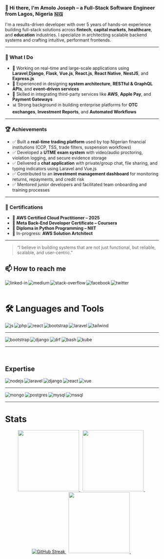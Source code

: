 ### 👋 Hi there, I'm Amolo Joseph – a Full-Stack Software Engineer from Lagos, Nigeria 🇳🇬

I'm a results-driven developer with over 5 years of hands-on experience building full-stack solutions across **fintech**, **capital markets**, **healthcare**, and **education** industries. I specialize in architecting scalable backend systems and crafting intuitive, performant frontends.

---

### 🔧 What I Do

- 🔭 Working on real-time and large-scale applications using **Laravel**,**Django**, **Flask**, **Vue.js**, **React.js**, **React Native**, **NestJS**, and **Express.js**
- 🧩 Experienced in designing **system architecture**, **RESTful & GraphQL APIs**, and **event-driven services**
- 🧠 Skilled in integrating third-party services like **AWS**, **Apple Pay**, and **Payment Gateways**
- 📊 Strong background in building enterprise platforms for **OTC exchanges**, **Investment Reports**, and **Automated Workflows**

---

### 🏆 Achievements

- ✅ Built a **real-time trading platform** used by top Nigerian financial institutions (CCP, TSS, trade filters, suspension workflows)
- ✅ Developed a **UTME exam system** with video/audio proctoring, violation logging, and secure evidence storage
- ✅ Delivered a **chat application** with private/group chat, file sharing, and typing indicators using Laravel and Vue.js
- ✅ Contributed to an **investment management dashboard** for monitoring returns, repayments, and credit risk
- ✅ Mentored junior developers and facilitated team onboarding and training processes

---

### 📜 Certifications

- 🥇 **AWS Certified Cloud Practitioner – 2025**
- 🥈 **Meta Back-End Developer Certificate – Coursera**
- 🥉 **Diploma in Python Programming – NIIT**
- 🧾 In-progress: **AWS Solution Artchitect**

---

> “I believe in building systems that are not just functional, but reliable, scalable, and user-centric.”

## 📫 How to reach me
[<img align="left" alt="linked-in" src="https://img.shields.io/badge/linkedin-%230077B5.svg?&style=for-the-badge&logo=linkedin&logoColor=white" />](https://www.linkedin.com/in/amolo-joseph/)
[<img align="left" alt="medium" src="https://img.shields.io/badge/medium-%2312100E.svg?&style=for-the-badge&logo=medium&logoColor=white" />](https://medium.com/@dev_roy)
[<img align="left" alt="stack-overflow" src="https://img.shields.io/badge/stack%20overflow-FE7A16?logo=stack-overflow&logoColor=white&style=for-the-badge" />](https://stackoverflow.com/users/19777303/roymaniac)
[<img align="left" alt="facebook" src="https://img.shields.io/badge/facebook-%231877F2.svg?&style=for-the-badge&logo=facebook&logoColor=white" />](https://web.facebook.com/awele.roy.II)
[<img align="left" alt="twitter" src="https://img.shields.io/badge/twitter-%231DA1F2.svg?&style=for-the-badge&logo=twitter&logoColor=white" />](https://twitter.com/Awele_roy)
<br>
<br>

# :hammer_and_wrench: Languages and Tools
<img align="left" alt="js" src="https://img.shields.io/badge/JavaScript-323330?style=for-the-badge&logo=javascript&logoColor=F7DF1E" />
<img align="left" alt="php" src="https://img.shields.io/badge/PHP-777BB4?style=for-the-badge&logo=php&logoColor=white" />
<img align="left" alt="react" src="https://img.shields.io/badge/Python-FFD43B?style=for-the-badge&logo=python&logoColor=blue" />
<img align="left" alt="bootstrap" src="https://img.shields.io/badge/TypeScript-007ACC?style=for-the-badge&logo=typescript&logoColor=white" />
<img align="left" alt="laravel" src="https://img.shields.io/badge/Laravel-FF2D20?style=for-the-badge&logo=laravel&logoColor=white" />
<img align="left" alt="tailwind" src="https://img.shields.io/badge/Tailwind_CSS-38B2AC?style=for-the-badge&logo=tailwind-css&logoColor=white" />
<br>
<hr>

<img align="left" alt="bootstrap" src="https://img.shields.io/badge/Bootstrap-563D7C?style=for-the-badge&logo=bootstrap&logoColor=white" />
<img align="left" alt="django" src="https://img.shields.io/badge/Django-092E20?style=for-the-badge&logo=django&logoColor=green" />  
<img align="left" alt="drf" src="https://img.shields.io/badge/django%20rest-ff1709?style=for-the-badge&logo=django&logoColor=white" />
<img align="left" alt="bash" src="https://img.shields.io/badge/Shell_Script-121011?style=for-the-badge&logo=gnu-bash&logoColor=white" />
<img align="left" alt="kube" src="https://img.shields.io/badge/kubernetes-326ce5.svg?&style=for-the-badge&logo=kubernetes&logoColor=white" />
<br>
<hr>
<br>

## Expertise
<img align="left" alt="nodejs" src="https://img.shields.io/badge/Express.js%20-%2343853D.svg?&style=for-the-badge&logo=node.js&logoColor=white" />
<img align="left" alt="laravel" src="https://img.shields.io/badge/Laravel-FF2D20?style=for-the-badge&logo=laravel&logoColor=white" />
<img align="left" alt="django" src="https://img.shields.io/badge/Django-092E20?style=for-the-badge&logo=django&logoColor=green" /> 
<img align="left" alt="react" src="https://img.shields.io/badge/React%20-%2320232a.svg?&style=for-the-badge&logo=react&logoColor=%2361DAFB" />
<img align="left" alt="vue" src="https://img.shields.io/badge/Vue-%23316192.svg?&style=for-the-badge&logo=vuedotjs&logoColor=green" />
<br>
<hr>
<img align="left" alt="mongo" src="https://img.shields.io/badge/MongoDB-4EA94B?style=for-the-badge&logo=mongodb&logoColor=white" />
<img align="left" alt="postgres" src="https://img.shields.io/badge/postgres-%23316192.svg?&style=for-the-badge&logo=postgresql&logoColor=white" />
<img align="left" alt="mysql" src="https://img.shields.io/badge/MySQL-005C84?style=for-the-badge&logo=mysql&logoColor=white" />
<img align="left" alt="mssql" src="https://img.shields.io/badge/Microsoft%20SQL%20Server-CC2927?logo=microsoftsqlserver&logoColor=fff&style=for-the-badge" />
<br>
<hr>

# Stats
<div align="center" dir="auto">
    <a href="https://github.com/mmpacker/github-readme-stats">
      <img height="200" src="https://github-readme-stats.vercel.app/api?username=roymaniac&amp;theme=dark&amp;show_icons=true" style="max-width: 100%;">
    </a>&nbsp;
    <a href="https://github.com/anuraghazra/github-readme-stats">
    <img height="200" src="https://github-readme-stats.vercel.app/api/wakatime?username=dev_roy&layout=compact&amp;theme=dark" style="max-width: 100%;">
   </a>&nbsp;
</div>

<div align="center" dir="auto">
   <a href="https://git.io/streak-stats"><img src="https://streak-stats.demolab.com?user=Roymaniac&theme=dark&hide_border=true" alt="GitHub Streak" />
    </a>&nbsp;
   <a href="https://github.com/alexandresanlim/Badges4-README.md-Profile">
      <img height="200" src="https://github-readme-stats.vercel.app/api/top-langs/?username=roymaniac&layout=compact&langs_count=10&amp;theme=dark" style="max-width: 100%;">
   </a>&nbsp;
</div>
